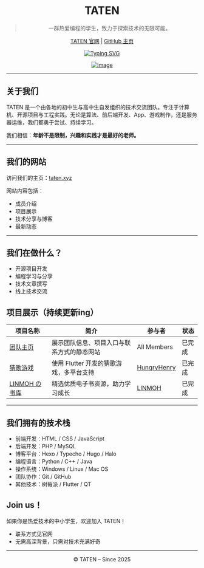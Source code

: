 <div id="title" align=center>
    
# TATEN

> 一群热爱编程的学生，致力于探索技术的无限可能。

[TATEN 官网](https://taten.xyz) | [GitHub 主页](https://github.com/tatencn)

[![Typing SVG](https://readme-typing-svg.demolab.com?font=Fira+Code&size=15&pause=1000&width=435&lines=Technology+Algorithms+Thread+Engineering+Networks)](https://git.io/typing-svg)

[![image](https://s1.imagehub.cc/images/2025/08/01/7cd347c729deba6b66bc09d6bf48a631.png)](https://www.imagehub.cc/image/image.Im3emI)

</div>

---
## 关于我们

TATEN 是一个由各地的初中生与高中生自发组织的技术交流团队。专注于计算机、开源项目与工程实践。无论是算法、前后端开发、App、游戏制作，还是服务器运维，我们都勇于尝试、持续学习。

我们相信：**年龄不是限制，兴趣和实践才是最好的老师。**

---

## 我们的网站

访问我们的主页：[taten.xyz](https://taten.xyz)

网站内容包括：

- 成员介绍
- 项目展示
- 技术分享与博客
- 最新动态

---

## 我们在做什么？

- 开源项目开发
- 编程学习与分享
- 技术文章撰写
- 线上技术交流


## 项目展示（持续更新ing）

| 项目名称 | 简介 | 参与者 | 状态 |
|----------|------|--------|------|
| [团队主页](taten.xyz) | 展示团队信息、项目入口与联系方式的静态网站 | All Members | 已完成 |
| [猜歌游戏](https://github.com/hungryhenry101/Rhythm-Riddle) | 使用 Flutter 开发的猜歌游戏，多平台支持 | [HungryHenry](https://github.com/hungryhenry101) | 已完成 |
| [LINMOH の 书库](https://book.linmohan.fun/) | 精选优质电子书资源，助力学习成长 | [LINMOH](https://github.com/LINMOH) | 已完成 |

---

## 我们拥有的技术栈

- 前端开发：HTML / CSS / JavaScript
- 后端开发：PHP / MySQL
- 博客平台：Hexo / Typecho / Hugo / Halo
- 编程语言：Python / C++ / Java
- 操作系统：Windows / Linux / Mac OS
- 团队协作：Git / GitHub
- 其他技术：树莓派 / Flutter / QT


## Join us！

如果你是热爱技术的中小学生，欢迎加入 TATEN！

- 联系方式见官网
- 无需高深背景，只需对技术充满好奇


---

<div id="title" align=center>

© TATEN – Since 2025

</div>
